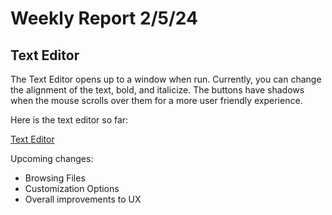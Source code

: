 # Weekly Report 2/5/24

## Text Editor

The Text Editor opens up to a window when run.
Currently, you can change the alignment of the text, bold, and italicize.
The buttons have shadows when the mouse scrolls over them for a more user friendly experience.

Here is the text editor so far:

[Text Editor](texteditor.html)

Upcoming changes:

- Browsing Files
- Customization Options
- Overall improvements to UX
